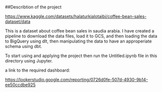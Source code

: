 ##Describtion of the project

https://www.kaggle.com/datasets/halaturkialotaibi/coffee-bean-sales-dataset/data

This is a dataset about coffee bean sales in saudia arabia.
I have created a pipeline to download the data files, load it to GCS, and then loading the data to BigQuery using dlt, then manipulating the data to have an approperiate schema using dbt.

To start using and applying the project then run the Untitled.ipynb file in this directory using Jupyter.

a link to the required dashboard:

https://lookerstudio.google.com/reporting/0726d0fe-507d-4930-9b14-ee50ccdbe925




